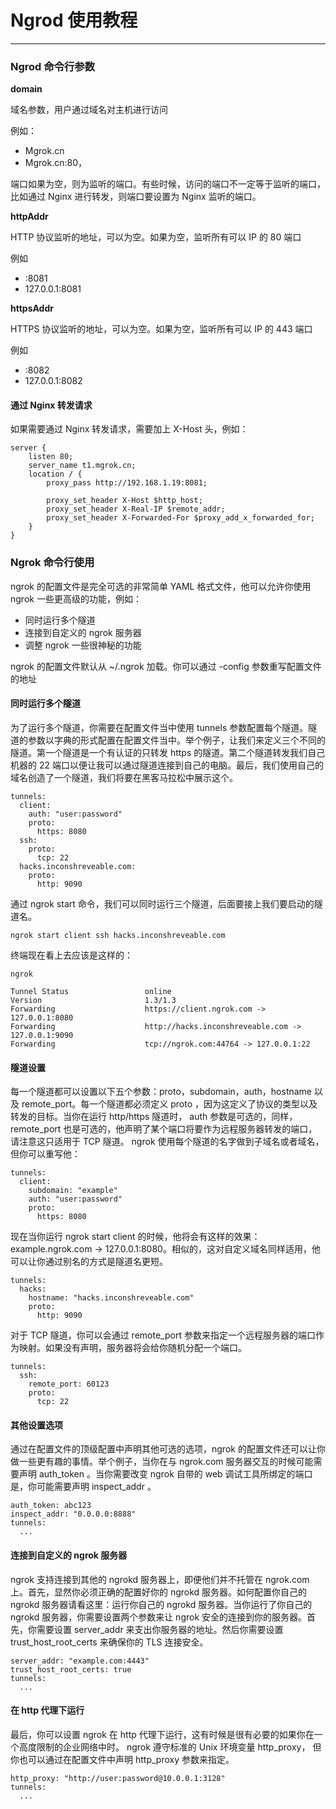 # Ngrod 使用教程

----------------------------

### Ngrod 命令行参数

**domain**

域名参数，用户通过域名对主机进行访问

例如：

* Mgrok.cn
* Mgrok.cn:80，

端口如果为空，则为监听的端口。有些时候，访问的端口不一定等于监听的端口，比如通过 Nginx 进行转发，则端口要设置为 Nginx 监听的端口。

**httpAddr**

HTTP 协议监听的地址，可以为空。如果为空，监听所有可以 IP 的 80 端口

例如

* :8081
* 127.0.0.1:8081

**httpsAddr**

HTTPS 协议监听的地址，可以为空。如果为空，监听所有可以 IP 的 443 端口

例如

* :8082
* 127.0.0.1:8082

#### 通过 Nginx 转发请求

如果需要通过 Nginx 转发请求，需要加上 X-Host 头，例如：

```
server {
    listen 80;
    server_name t1.mgrok.cn;
    location / {
        proxy_pass http://192.168.1.19:8081;

        proxy_set_header X-Host $http_host;
        proxy_set_header X-Real-IP $remote_addr;
        proxy_set_header X-Forwarded-For $proxy_add_x_forwarded_for;
    }
}

```

### Ngrok 命令行使用

ngrok 的配置文件是完全可选的非常简单 YAML 格式文件，他可以允许你使用 ngrok 一些更高级的功能，例如：

* 同时运行多个隧道
* 连接到自定义的 ngrok 服务器
* 调整 ngrok 一些很神秘的功能

ngrok 的配置文件默认从 ~/.ngrok 加载。你可以通过 -config 参数重写配置文件的地址

#### 同时运行多个隧道

为了运行多个隧道，你需要在配置文件当中使用 tunnels 参数配置每个隧道。隧道的参数以字典的形式配置在配置文件当中。举个例子，让我们来定义三个不同的隧道。第一个隧道是一个有认证的只转发 https 的隧道。第二个隧道转发我们自己机器的 22 端口以便让我可以通过隧道连接到自己的电脑。最后，我们使用自己的域名创造了一个隧道，我们将要在黑客马拉松中展示这个。

```
tunnels:
  client:
    auth: "user:password"
    proto:
      https: 8080
  ssh:
    proto: 
      tcp: 22
  hacks.inconshreveable.com:
    proto:
      http: 9090
```

通过 ngrok start 命令，我们可以同时运行三个隧道，后面要接上我们要启动的隧道名。

```
ngrok start client ssh hacks.inconshreveable.com
```

终端现在看上去应该是这样的：

```
ngrok

Tunnel Status                 online
Version                       1.3/1.3
Forwarding                    https://client.ngrok.com -> 127.0.0.1:8080
Forwarding                    http://hacks.inconshreveable.com -> 127.0.0.1:9090
Forwarding                    tcp://ngrok.com:44764 -> 127.0.0.1:22
```

#### 隧道设置

每一个隧道都可以设置以下五个参数：proto，subdomain，auth，hostname 以及 remote_port。每一个隧道都必须定义 proto ，因为这定义了协议的类型以及转发的目标。当你在运行 http/https 隧道时， auth 参数是可选的，同样， remote_port 也是可选的，他声明了某个端口将要作为远程服务器转发的端口，请注意这只适用于 TCP 隧道。 ngrok 使用每个隧道的名字做到子域名或者域名，但你可以重写他：

```
tunnels:
  client:
    subdomain: "example"
    auth: "user:password"
    proto:
      https: 8080
```

现在当你运行 ngrok start client 的时候，他将会有这样的效果：example.ngrok.com -> 127.0.0.1:8080。相似的，这对自定义域名同样适用，他可以让你通过别名的方式是隧道名更短。

```
tunnels:
  hacks:
    hostname: "hacks.inconshreveable.com"
    proto:
      http: 9090
```

对于 TCP 隧道，你可以会通过 remote_port 参数来指定一个远程服务器的端口作为映射。如果没有声明，服务器将会给你随机分配一个端口。

```
tunnels:
  ssh:
    remote_port: 60123
    proto:
      tcp: 22
```

#### 其他设置选项

通过在配置文件的顶级配置中声明其他可选的选项，ngrok 的配置文件还可以让你做一些更有趣的事情。举个例子，当你在与 ngrok.com 服务器交互的时候可能需要声明 auth_token 。当你需要改变 ngrok 自带的 web 调试工具所绑定的端口是，你可能需要声明 inspect_addr 。

```
auth_token: abc123
inspect_addr: "0.0.0.0:8888"
tunnels:
  ...
```

#### 连接到自定义的 ngrok 服务器

ngrok 支持连接到其他的 ngrokd 服务器上，即便他们并不托管在 ngrok.com 上。首先，显然你必须正确的配置好你的 ngrokd 服务器。如何配置你自己的 ngrokd 服务器请看这里：运行你自己的 ngrokd 服务器。当你运行了你自己的 ngrokd 服务器，你需要设置两个参数来让 ngrok 安全的连接到你的服务器。首先，你需要设置 server_addr 来支出你服务器的地址。然后你需要设置 trust_host_root_certs 来确保你的 TLS 连接安全。

```
server_addr: "example.com:4443"
trust_host_root_certs: true
tunnels:
  ...
```

#### 在 http 代理下运行

最后，你可以设置 ngrok 在 http 代理下运行，这有时候是很有必要的如果你在一个高度限制的企业网络中时。 ngrok 遵守标准的 Unix 环境变量 http_proxy， 但你也可以通过在配置文件中声明 http_proxy 参数来指定。

```
http_proxy: "http://user:password@10.0.0.1:3128"
tunnels:
  ...
```











